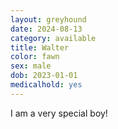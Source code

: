 ```yaml
---
layout: greyhound
date: 2024-08-13
category: available
title: Walter
color: fawn
sex: male
dob: 2023-01-01
medicalhold: yes
---
```

I am a  very special boy!
